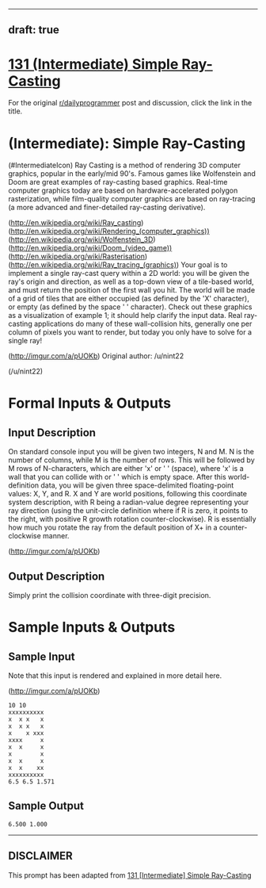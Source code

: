 ---
draft: true
----

# [131 (Intermediate) Simple Ray-Casting](https://www.reddit.com/r/dailyprogrammer/comments/1jz2os/080813_challenge_131_intermediate_simple/)

For the original [r/dailyprogrammer](https://www.reddit.com/r/dailyprogrammer/) post and discussion, click the link in the title.

#  (Intermediate): Simple Ray-Casting
(#IntermediateIcon)
Ray Casting is a method of rendering 3D computer graphics, popular in the early/mid 90's. Famous games like Wolfenstein and Doom are great examples of ray-casting based graphics. Real-time computer graphics today are based on hardware-accelerated polygon rasterization, while film-quality computer graphics are based on ray-tracing (a more advanced and finer-detailed ray-casting derivative).

(http://en.wikipedia.org/wiki/Ray_casting)
(http://en.wikipedia.org/wiki/Rendering_(computer_graphics))
(http://en.wikipedia.org/wiki/Wolfenstein_3D)
(http://en.wikipedia.org/wiki/Doom_(video_game))
(http://en.wikipedia.org/wiki/Rasterisation)
(http://en.wikipedia.org/wiki/Ray_tracing_(graphics))
Your goal is to implement a single ray-cast query within a 2D world: you will be given the ray's origin and direction, as well as a top-down view of a tile-based world, and must return the position of the first wall you hit. The world will be made of a grid of tiles that are either occupied (as defined by the 'X' character), or empty (as defined by the space ' ' character). Check out these graphics as a visualization of example 1; it should help clarify the input data. Real ray-casting applications do many of these wall-collision hits, generally one per column of pixels you want to render, but today you only have to solve for a single ray!

(http://imgur.com/a/pUOKb)
Original author: /u/nint22

(/u/nint22)
# Formal Inputs & Outputs
## Input Description
On standard console input you will be given two integers, N and M. N is the number of columns, while M is the number of rows. This will be followed by M rows of N-characters, which are either 'x' or ' ' (space), where 'x' is a wall that you can collide with or ' ' which is empty space. After this world-definition data, you will be given three space-delimited floating-point values: X, Y, and R. X and Y are world positions, following this coordinate system description, with R being a radian-value degree representing your ray direction (using the unit-circle definition where if R is zero, it points to the right, with positive R growth rotation counter-clockwise). R is essentially how much you rotate the ray from the default position of X+ in a counter-clockwise manner.

(http://imgur.com/a/pUOKb)
## Output Description
Simply print the collision coordinate with three-digit precision.

# Sample Inputs & Outputs
## Sample Input
Note that this input is rendered and explained in more detail here.

(http://imgur.com/a/pUOKb)

```
10 10
xxxxxxxxxx
x  x x   x
x  x x   x
x    x xxx
xxxx     x
x  x     x
x        x
x  x     x
x  x    xx
xxxxxxxxxx
6.5 6.5 1.571
```
## Sample Output

```
6.500 1.000
```

----
## **DISCLAIMER**
This prompt has been adapted from [131 [Intermediate] Simple Ray-Casting](https://www.reddit.com/r/dailyprogrammer/comments/1jz2os/080813_challenge_131_intermediate_simple/
)
